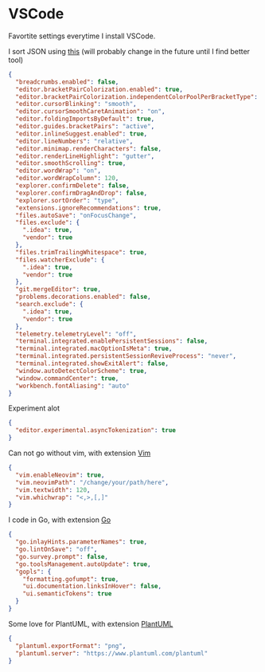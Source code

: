 # VSCode

Favortite settings everytime I install VSCode.

I sort JSON using [this](https://r37r0m0d3l.github.io/json_sort/) (will probably
change in the future until I find better tool)

```json
{
  "breadcrumbs.enabled": false,
  "editor.bracketPairColorization.enabled": true,
  "editor.bracketPairColorization.independentColorPoolPerBracketType": true,
  "editor.cursorBlinking": "smooth",
  "editor.cursorSmoothCaretAnimation": "on",
  "editor.foldingImportsByDefault": true,
  "editor.guides.bracketPairs": "active",
  "editor.inlineSuggest.enabled": true,
  "editor.lineNumbers": "relative",
  "editor.minimap.renderCharacters": false,
  "editor.renderLineHighlight": "gutter",
  "editor.smoothScrolling": true,
  "editor.wordWrap": "on",
  "editor.wordWrapColumn": 120,
  "explorer.confirmDelete": false,
  "explorer.confirmDragAndDrop": false,
  "explorer.sortOrder": "type",
  "extensions.ignoreRecommendations": true,
  "files.autoSave": "onFocusChange",
  "files.exclude": {
    ".idea": true,
    "vendor": true
  },
  "files.trimTrailingWhitespace": true,
  "files.watcherExclude": {
    ".idea": true,
    "vendor": true
  },
  "git.mergeEditor": true,
  "problems.decorations.enabled": false,
  "search.exclude": {
    ".idea": true,
    "vendor": true
  },
  "telemetry.telemetryLevel": "off",
  "terminal.integrated.enablePersistentSessions": false,
  "terminal.integrated.macOptionIsMeta": true,
  "terminal.integrated.persistentSessionReviveProcess": "never",
  "terminal.integrated.showExitAlert": false,
  "window.autoDetectColorScheme": true,
  "window.commandCenter": true,
  "workbench.fontAliasing": "auto"
}
```

Experiment alot

```json
{
  "editor.experimental.asyncTokenization": true
}
```

Can not go without vim, with extension
[Vim](https://marketplace.visualstudio.com/items?itemName=vscodevim.vim)

```json
{
  "vim.enableNeovim": true,
  "vim.neovimPath": "/change/your/path/here",
  "vim.textwidth": 120,
  "vim.whichwrap": "<,>,[,]"
}
```

I code in Go, with extension
[Go](https://marketplace.visualstudio.com/items?itemName=golang.go)

```json
{
  "go.inlayHints.parameterNames": true,
  "go.lintOnSave": "off",
  "go.survey.prompt": false,
  "go.toolsManagement.autoUpdate": true,
  "gopls": {
    "formatting.gofumpt": true,
    "ui.documentation.linksInHover": false,
    "ui.semanticTokens": true
  }
}
```

Some love for PlantUML, with extension
[PlantUML](https://marketplace.visualstudio.com/items?itemName=jebbs.plantuml)

```json
{
  "plantuml.exportFormat": "png",
  "plantuml.server": "https://www.plantuml.com/plantuml"
}
```
